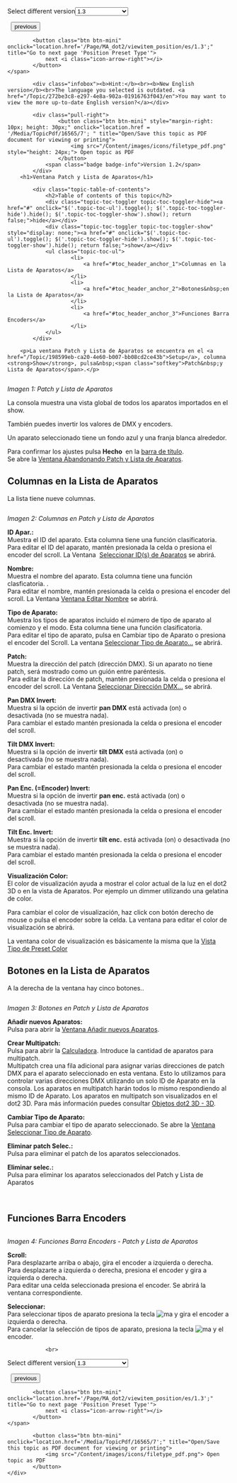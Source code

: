 
<div class="topic-navigation">

<div class="pull-right">
	<span class="pull-left">


<div class="pull-left">
<form action="/Topic/SetCurrentVersionNumber" class="form-inline" id="frmTagSelector" method="post">	<span class="form-mini">
		<div class="input-prepend"><span class="add-on">Select different version</span><select autocomplete="off" id="versionNumberId" name="versionNumberId" onchange="$(this).closest('#frmTagSelector').submit();" style="width: 120px;"><option value="">- latest -</option>
<option value="3">1.1</option>
<option value="7">1.2</option>
<option selected="selected" value="12">1.3</option>
<option value="16">1.5</option>
<option value="29">1.9</option>
</select></div>
		<input data-val="true" data-val-number="The field Int32 must be a number." data-val-required="The Int32 field is required." id="ProductId" name="ProductId" type="hidden" value="7">
		<input id="CurrentGuid" name="CurrentGuid" type="hidden" value="272be3c8-e297-4e8a-902a-01916763f043">
	</span>
</form></div>&nbsp;	</span>
	<span class="pull-right" style="white-space: nowrap;">
			<button class="btn btn-mini" onclick="location.href='/Page/MA_dot2/ViewItem_page/es/1.3'; " title="Go to previous page 'Page Pool'">
				<i class="icon-arrow-left"></i> previous
			</button>

			<button class="btn btn-mini" onclick="location.href='/Page/MA_dot2/viewitem_position/es/1.3';" title="Go to next page 'Position Preset Type'">
				next <i class="icon-arrow-right"></i> 
			</button>
	</span>
</div>
<div class="clear-fix" style="margin-bottom: 10px"></div>
</div>

			<div class="infobox"><b>Hint:</b><br><b>New English version</b><br>The language you selected is outdated. <a href="/Topic/272be3c8-e297-4e8a-902a-01916763f043/en">You may want to view the more up-to-date English version?</a></div>
		
			<div class="pull-right">
					<button class="btn btn-mini" style="margin-right: 10px; height: 30px;" onclick="location.href = '/Media/TopicPdf/16565/7'; " title="Open/Save this topic as PDF document for viewing or printing">
						<img src="/Content/images/icons/filetype_pdf.png" style="height: 24px;"> Open topic as PDF
					</button>
				<span class="badge badge-info">Version 1.2</span>
			</div>
		<h1>Ventana Patch y Lista de Aparatos</h1>

			<div class="topic-table-of-contents">
				<h2>Table of contents of this topic</h2>
				<div class="topic-toc-toggler topic-toc-toggler-hide"><a href="#" onclick="$('.topic-toc-ul').toggle(); $('.topic-toc-toggler-hide').hide(); $('.topic-toc-toggler-show').show(); return false;">hide</a></div>
				<div class="topic-toc-toggler topic-toc-toggler-show" style="display: none;"><a href="#" onclick="$('.topic-toc-ul').toggle(); $('.topic-toc-toggler-hide').show(); $('.topic-toc-toggler-show').hide(); return false;">show</a></div>
				<ul class="topic-toc-ul">
						<li>
							<a href="#toc_header_anchor_1">Columnas en la Lista de Aparatos</a>
						</li>
						<li>
							<a href="#toc_header_anchor_2">Botones&nbsp;en la Lista de Aparatos</a>
						</li>
						<li>
							<a href="#toc_header_anchor_3">Funciones Barra Encoders</a>
						</li>
				</ul>
			</div>

		<p>La ventana Patch y Lista de Aparatos se encuentra en el <a href="/Topic/198599eb-ca20-4e60-b007-bb08cd2ce43b">Setup</a>, columna <strong>Show</strong>, pulsa&nbsp;<span class="softkey">Patch&nbsp;y Lista de Aparatos</span>.</p>

<p><img alt="" src="/Media/Image/Dot2_ViewsandWindows_PatchAndFixtureSchedule01_1-2.png"></p>

<p><em>Imagen 1: Patch y Lista de Aparatos</em></p>

<p>La consola muestra una vista global de todos los aparatos importados en el show.</p>

<p>También puedes invertir los valores de&nbsp;DMX y encoders.</p>

<p>Un aparato seleccionado tiene un fondo azul y una franja blanca alrededor.</p>

<p>Para confirmar los ajustes pulsa&nbsp;<strong>Hecho&nbsp;</strong><img alt="" src="/Media/Image/Dot2_ViewsandWindows_PatchAndFixtureSchedule_1-0.PNG">&nbsp;en la&nbsp;<a href="/Topic/a9e3dcd7-1fb1-4dab-8e42-03f9e0de3e99">barra de título</a>.<br>
Se abre la&nbsp;<a href="/Topic/f219df9d-fe29-4b69-b856-17313e466884">Ventana Abandonando Patch y Lista de Aparatos</a>.</p>

<a name="toc_header_anchor_1" id="toc_header_anchor_1" class="topic-toc-item"></a><h2>Columnas en la Lista de Aparatos</h2>

<p>La lista tiene nueve columnas.</p>

<p><img alt="" src="/Media/Image/Dot2_ViewsandWindows_PatchAndFixtureSchedule02_1-2.PNG"></p>

<p><em>Imagen 2: Columnas en Patch y Lista de Aparatos</em></p>

<p><strong>ID Apar.:</strong><br>
Muestra el ID del aparato. Esta columna tiene una función clasificatoria. Para editar el ID del aparato, mantén presionada la celda o presiona el encoder del scroll. La Ventana&nbsp; <a href="/Topic/01949542-9b01-4052-b2c5-ac718d5dbdfe">Seleccionar&nbsp;ID(s) de Aparatos</a>&nbsp;se abrirá.</p>

<p><strong>Nombre:</strong><br>
Muestra el nombre del aparato. Esta columna tiene una función clasficatoria.&nbsp;.<br>
Para editar el nombre, mantén presionada la celda o presiona el encoder del scroll. La Ventana <a href="/Topic/26701109-1218-40c5-a9bc-26913cd9cb54">Ventana Editar Nombre</a>&nbsp;se abrirá.</p>

<p><strong>Tipo de Aparato:</strong><br>
Muestra los tipos de aparatos incluido el número de tipo de aparato al comienzo y el modo.&nbsp;Esta columna tiene una función&nbsp;clasificatoria.<br>
Para editar el tipo de aparato, pulsa en&nbsp;<span class="softkey">Cambiar tipo de Aparato</span>&nbsp;o presiona el&nbsp;encoder&nbsp;del&nbsp;Scroll. La ventana&nbsp;<a href="/Topic/96c563e2-9cf8-4ebd-813a-8eead50ca853">Seleccionar Tipo de Aparato...</a>&nbsp;se abrirá.</p>

<p><strong>Patch:</strong><br>
Muestra la dirección del patch (dirección DMX). Si un aparato no tiene patch, será mostrado como un guión entre paréntesis.<br>
Para editar la dirección de patch, mantén presionada la celda o presiona el encoder del scroll. La Ventana&nbsp;<a href="/Topic/bfc8868e-9fe1-4364-be83-5f81994da9e8">Seleccionar Dirección&nbsp;DMX...</a>&nbsp;se abrirá.</p>

<p><strong>Pan DMX Invert:</strong><br>
Muestra si la opción de invertir <strong>pan DMX</strong> está activada (on) o desactivada&nbsp;(no se muestra nada).<br>
Para cambiar el estado mantén presionada la celda o presiona el encoder del scroll.</p>

<p><strong>Tilt DMX Invert:</strong><br>
Muestra si la opción de invertir <strong>tilt DMX</strong> está activada (on) o desactivada&nbsp;(no se muestra nada).<br>
Para cambiar el estado&nbsp;mantén presionada la celda o presiona el encoder del scroll.</p>

<p><strong>Pan Enc. (=Encoder) Invert:</strong><br>
Muestra si la opción de invertir <strong>pan enc.</strong> está activada (on) o desactivada&nbsp;(no se muestra nada).<br>
Para cambiar el estado&nbsp;mantén presionada la celda o presiona el encoder del scroll.</p>

<p><strong>Tilt Enc. Invert:</strong><br>
Muestra si la opción de invertir <strong>tilt enc.</strong> está activada (on) o desactivada&nbsp;(no se muestra nada).<br>
Para cambiar el estado&nbsp;mantén presionada la celda o presiona el encoder del scroll.</p>

<p><strong>Visualización Color:</strong><br>
El color de visualización ayuda a mostrar el color actual de la luz en el dot2 3D o en la vista de Aparatos. Por ejemplo un dimmer utilizando una gelatina de color.&nbsp;</p>

<p>Para cambiar el color de visualización, haz click con botón derecho de mouse o pulsa el encoder sobre la celda. La ventana para editar el color de visualización se abrirá.</p>

<p>La ventana color de visualización es básicamente la misma que la&nbsp;<a href="/Topic/0fd235c9-f6a5-4c9b-a2c0-b7f90045a63a">Vista Tipo de Preset Color</a></p>

<a name="toc_header_anchor_2" id="toc_header_anchor_2" class="topic-toc-item"></a><h2>Botones&nbsp;en la Lista de Aparatos</h2>

<p>A la derecha de la ventana hay cinco botones..</p>

<p><img alt="" src="/Media/Image/Dot2_ViewsandWindows_PatchAndFixtureSchedule03_1-2.png"></p>

<p><em>Imagen 3: Botones en Patch y Lista de Aparatos</em></p>

<p><strong>Añadir nuevos Aparatos:</strong><br>
Pulsa para abrir la&nbsp;<a href="/Topic/dce789eb-89d8-49f1-aedc-bd9fbd45afa0">Ventana Añadir nuevos Aparatos</a>.</p>

<p><strong>Crear&nbsp;Multipatch:</strong><br>
Pulsa para abrir la <a href="/Topic/014d961b-8de1-4f48-92de-e6da3cc6a15f">Calculadora</a>. Introduce la cantidad de aparatos para multipatch.<br>
Multipatch crea una fila adicional para asignar varias direcciones de patch DMX para el aparato seleccionado en esta ventana. Esto lo utilizamos para controlar varias direcciones DMX utilizando un solo ID de Aparato en la consola. Los aparatos en multipatch harán todos lo mismo respondiendo al mismo ID de Aparato. Los aparatos en multipatch son visualizados en el dot2 3D. Para más información puedes consultar <a href="https://help2.malighting.com/Page/MA_dot2/3DObjects/en/1.2">Objetos dot2 3D - 3D</a>.</p>

<p><strong>Cambiar Tipo de Aparato:</strong><br>
Pulsa para cambiar el tipo de aparato seleccionado. Se abre la <a href="/Topic/96c563e2-9cf8-4ebd-813a-8eead50ca853">Ventana Seleccionar Tipo de Aparato</a>.</p>

<p><strong>Eliminar patch Selec.:</strong><br>
Pulsa para eliminar el patch de los aparatos seleccionados.</p>

<p><strong>Eliminar selec.:</strong><br>
Pulsa para eliminar los aparatos seleccionados del Patch y Lista de Aparatos</p>

<p>&nbsp;</p>

<a name="toc_header_anchor_3" id="toc_header_anchor_3" class="topic-toc-item"></a><h2>Funciones Barra Encoders</h2>

<p><img alt="" src="/Media/Image/Dot2_ViewsandWindows_PatchAndFixtureSchedule04_1-1-3.png"></p>

<p><em>Imagen 4: Funciones Barra Encoders - Patch y Lista de Aparatos</em></p>

<p><strong>Scroll:</strong><br>
Para desplazarte arriba o abajo, gira el encoder a izquierda o derecha.<br>
Para desplazarte a izquierda o derecha, presiona el encoder y gira a izquierda o derecha.<br>
Para editar una celda seleccionada presiona el encoder. Se abrirá la ventana correspondiente.</p>

<p><strong>Seleccionar:</strong><br>
Para seleccionar tipos de aparato presiona la tecla&nbsp;<span class="hardkey"><img alt="ma" src="/Media/Mlg/ma.png"></span>&nbsp;y gira el encoder a izquierda o derecha.<br>
Para cancelar la selección de tipos de aparato, presiona la tecla <span class="hardkey"><img alt="ma" src="/Media/Mlg/ma.png"></span>&nbsp;​y el encoder.</p>


				<br>
<div class="topic-navigation">

<div class="pull-right">
	<span class="pull-left">


<div class="pull-left">
<form action="/Topic/SetCurrentVersionNumber" class="form-inline" id="frmTagSelector" method="post">	<span class="form-mini">
		<div class="input-prepend"><span class="add-on">Select different version</span><select autocomplete="off" id="versionNumberId" name="versionNumberId" onchange="$(this).closest('#frmTagSelector').submit();" style="width: 120px;"><option value="">- latest -</option>
<option value="3">1.1</option>
<option value="7">1.2</option>
<option selected="selected" value="12">1.3</option>
<option value="16">1.5</option>
<option value="29">1.9</option>
</select></div>
		<input data-val="true" data-val-number="The field Int32 must be a number." data-val-required="The Int32 field is required." id="ProductId" name="ProductId" type="hidden" value="7">
		<input id="CurrentGuid" name="CurrentGuid" type="hidden" value="272be3c8-e297-4e8a-902a-01916763f043">
	</span>
</form></div>&nbsp;	</span>
	<span class="pull-right" style="white-space: nowrap;">
			<button class="btn btn-mini" onclick="location.href='/Page/MA_dot2/ViewItem_page/es/1.3'; " title="Go to previous page 'Page Pool'">
				<i class="icon-arrow-left"></i> previous
			</button>

			<button class="btn btn-mini" onclick="location.href='/Page/MA_dot2/viewitem_position/es/1.3';" title="Go to next page 'Position Preset Type'">
				next <i class="icon-arrow-right"></i> 
			</button>
	</span>
</div>
	<div class="clear-fix"></div>
	<div class="pull-right">
	
			<button class="btn btn-mini" onclick="location.href='/Media/TopicPdf/16565/7';" title="Open/Save this topic as PDF document for viewing or printing">
				<img src="/Content/images/icons/filetype_pdf.png"> Open topic as PDF
			</button>
	</div>
<div class="clear-fix" style="margin-bottom: 10px"></div>
</div>

	
